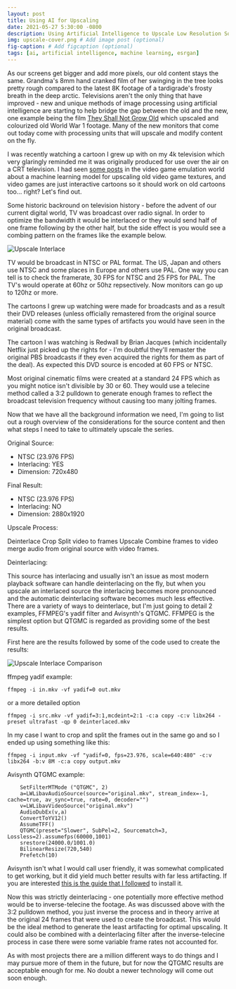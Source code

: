 ```yaml
---
layout: post
title: Using AI for Upscaling
date: 2021-05-27 5:30:00 -0800
description: Using Artificial Intelligence to Upscale Low Resolution Sources # (optional)
img: upscale-cover.png # Add image post (optional)
fig-caption: # Add figcaption (optional)
tags: [ai, artificial intelligence, machine learning, esrgan]
---
```


As our screens get bigger and add more pixels, our old content stays the same. Grandma's 8mm hand cranked film of her swinging in the tree looks pretty rough compared to the latest 8K footage of a tardigrade's frosty breath in the deep arctic. Televisions aren't the only thing that have improved - new and unique methods of image processing using artificial intelligence are starting to help bridge the gap between the old and the new, one example being the film [They Shall Not Grow Old](https://en.wikipedia.org/wiki/They_Shall_Not_Grow_Old) which upscaled and colourized old World War 1 footage. Many of the new monitors that come out today come with processing units that will upscale and modify content on the fly. 

I was recently watching a cartoon I grew up with on my 4k television which very glaringly reminded me it was originally produced for use over the air on a CRT television. I had seen [some posts](https://www.theverge.com/2019/4/18/18311287/ai-upscaling-algorithms-video-games-mods-modding-esrgan-gigapixel) in the video game emulation world about a machine learning model for upscaling old video game textures, and video games are just interactive cartoons so it should work on old cartoons too... right? Let's find out.

Some historic backround on television history - before the advent of our current digital world, TV was broadcast over radio signal. In order to optimize the bandwidth it would be interlaced or they would send half of one frame following by the other half, but the side effect is you would see a combing pattern on the frames like the example below.

![Upscale Interlace]({{site.baseurl}}/assets/img/upscale-interlace.png)

TV would be broadcast in NTSC or PAL format. The US, Japan and others use NTSC and some places in Europe and others use PAL. One way you can tell is to check the framerate, 30 FPS for NTSC and 25 FPS for PAL. The TV's would operate at 60hz or 50hz repsectively. Now monitors can go up to 120hz or more.

The cartoons I grew up watching were made for broadcasts and as a result their DVD releases (unless officially remastered from the original source material) come with the same types of artifacts you would have seen in the original broadcast. 

The cartoon I was watching is Redwall by Brian Jacques (which incidentally Netflix just picked up the rights for - I'm doubtful they'll remaster the original PBS broadcasts if they even acquired the rights for them as part of the deal). As expected this DVD source is encoded at 60 FPS or NTSC.

Most original cinematic films were created at a standard 24 FPS which as you might notice isn't divisible by 30 or 60. They would use a telecine method called a 3:2 pulldown to generate enough frames to reflect the broadcast television frequency without causing too many jolting frames.

Now that we have all the background information we need, I'm going to list out a rough overview of the considerations for the source content and then what steps I need to take to ultimately upscale the series.

Original Source:

- NTSC (23.976 FPS)
- Interlacing: YES
- Dimension: 720x480

Final Result:

- NTSC (23.976 FPS)
- Interlacing: NO
- Dimension: 2880x1920

Upscale Process:

Deinterlace
Crop
Split video to frames
Upscale
Combine frames to video
merge audio from original source with video frames.

Deinterlacing:

This source has interlacing and usually isn't an issue as most modern playback software can handle deinterlacing on the fly, but when you upscale an interlaced source the interlacing becomes more pronounced and the automatic deinterlacing software becomes much less effective. There are a variety of ways to deinterlace, but I'm just going to detail 2 examples, FFMPEG's yadif filter and Avisynth's QTGMC. FFMPEG is the simplest option but QTGMC is regarded as providing some of the best results. 

First here are the results followed by some of the code used to create the results:

![Upscale Interlace Comparison]({{site.baseurl}}/assets/img/upscale-interlace-comparison.png)

ffmpeg yadif example:

```
ffmpeg -i in.mkv -vf yadif=0 out.mkv
```

or a more detailed option

```
ffmpeg -i src.mkv -vf yadif=3:1,mcdeint=2:1 -c:a copy -c:v libx264 -preset ultrafast -qp 0 deinterlaced.mkv
```

In my case I want to crop and split the frames out in the same go and so I ended up using something like this:

```
ffmpeg -i input.mkv -vf "yadif=0, fps=23.976, scale=640:480" -c:v libx264 -b:v 8M -c:a copy output.mkv
```

Avisynth QTGMC example:

```
    SetFilterMTMode ("QTGMC", 2)
    a=LWLibavAudioSource(source="original.mkv", stream_index=-1, cache=true, av_sync=true, rate=0, decoder="")
    v=LWLibavVideoSource("original.mkv")
    AudioDubEx(v,a)
    ConvertToYV12()
    AssumeTFF()
    QTGMC(preset="Slower", SubPel=2, Sourcematch=3, Lossless=2).assumefps(60000,1001)
    srestore(24000.0/1001.0)
    BilinearResize(720,540)
    Prefetch(10)
```

Avisynth isn't what I would call user friendly, it was somewhat complicated to get working, but it did yield much better results with far less artifacting. If you are interested [this is the guide that I followed](https://macilatthefront.blogspot.com/2021/01/deinterlacing-with-avisynth-and-qtgmc.html) to install it.

Now this was strictly deinterlacing - one potentially more effective method would be to inverse-telecine the footage. As was discussed above with the 3:2 pulldown method, you just inverse the process and in theory arrive at the original 24 frames that were used to create the broadcast. This would be the ideal method to generate the least artifacting for optimal upscaling. It could also be combined with a deinterlacing filter after the inverse-telecine process in case there were some variable frame rates not accounted for. 

As with most projects there are a million different ways to do things and I may pursue more of them in the future, but for now the QTGMC results are acceptable enough for me. No doubt a newer technology will come out soon enough.